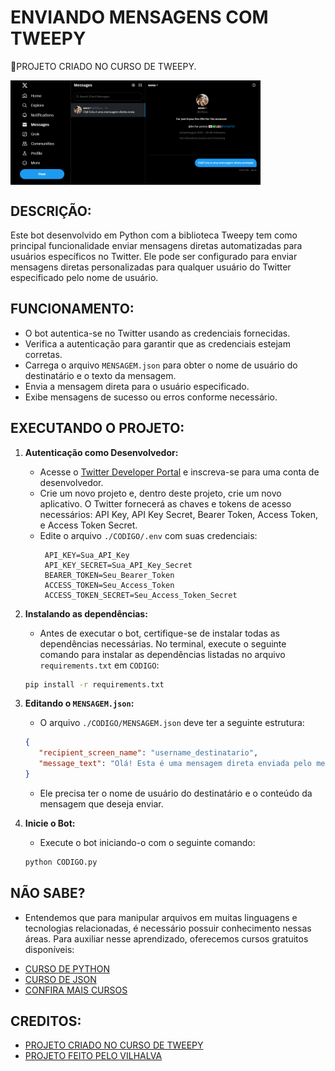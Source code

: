 # ENVIANDO MENSAGENS COM TWEEPY
🚀PROJETO CRIADO NO CURSO DE TWEEPY.

<img src="IMAGEM.png" align="center" width="400"> <br>

## DESCRIÇÃO:
Este bot desenvolvido em Python com a biblioteca Tweepy tem como principal funcionalidade enviar mensagens diretas automatizadas para usuários específicos no Twitter. Ele pode ser configurado para enviar mensagens diretas personalizadas para qualquer usuário do Twitter especificado pelo nome de usuário.

## FUNCIONAMENTO:
- O bot autentica-se no Twitter usando as credenciais fornecidas.
- Verifica a autenticação para garantir que as credenciais estejam corretas.
- Carrega o arquivo `MENSAGEM.json` para obter o nome de usuário do destinatário e o texto da mensagem.
- Envia a mensagem direta para o usuário especificado.
- Exibe mensagens de sucesso ou erros conforme necessário.

## EXECUTANDO O PROJETO:
1. **Autenticação como Desenvolvedor:**
   - Acesse o [Twitter Developer Portal](https://developer.twitter.com/) e inscreva-se para uma conta de desenvolvedor.
   - Crie um novo projeto e, dentro deste projeto, crie um novo aplicativo. O Twitter fornecerá as chaves e tokens de acesso necessários: API Key, API Key Secret, Bearer Token, Access Token, e Access Token Secret.
   - Edite o arquivo `./CODIGO/.env` com suas credenciais:
     ```plaintext
      API_KEY=Sua_API_Key
      API_KEY_SECRET=Sua_API_Key_Secret
      BEARER_TOKEN=Seu_Bearer_Token
      ACCESS_TOKEN=Seu_Access_Token
      ACCESS_TOKEN_SECRET=Seu_Access_Token_Secret
     ```

2. **Instalando as dependências:**
   - Antes de executar o bot, certifique-se de instalar todas as dependências necessárias. No terminal, execute o seguinte comando para instalar as dependências listadas no arquivo `requirements.txt` em `CODIGO`:
   ```bash
   pip install -r requirements.txt
   ```

3. **Editando o `MENSAGEM.json`:**
   - O arquivo `./CODIGO/MENSAGEM.json` deve ter a seguinte estrutura:

   ```json
   {
      "recipient_screen_name": "username_destinatario",
      "message_text": "Olá! Esta é uma mensagem direta enviada pelo meu bot."
   }
   ```

   - Ele precisa ter o nome de usuário do destinatário e o conteúdo da mensagem que deseja enviar.

4. **Inicie o Bot:**
   - Execute o bot iniciando-o com o seguinte comando:
    ```bash
    python CODIGO.py
    ```

## NÃO SABE?
- Entendemos que para manipular arquivos em muitas linguagens e tecnologias relacionadas, é necessário possuir conhecimento nessas áreas. Para auxiliar nesse aprendizado, oferecemos cursos gratuitos disponíveis:
* [CURSO DE PYTHON](https://github.com/VILHALVA/CURSO-DE-PYTHON)
* [CURSO DE JSON](https://github.com/VILHALVA/CURSO-DE-JSON)
* [CONFIRA MAIS CURSOS](https://github.com/VILHALVA?tab=repositories&q=+topic:CURSO)

## CREDITOS:
- [PROJETO CRIADO NO CURSO DE TWEEPY](https://github.com/VILHALVA/CURSO-DE-TWEEPY)
- [PROJETO FEITO PELO VILHALVA](https://github.com/VILHALVA)

